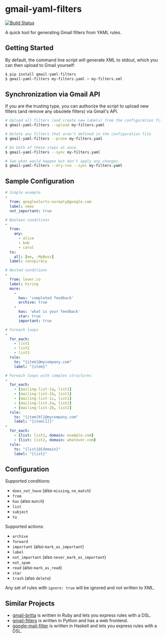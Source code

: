 # gmail-yaml-filters

[![Build Status](https://travis-ci.org/mesozoic/gmail-yaml-filters.svg?branch=master)](https://travis-ci.org/mesozoic/gmail-yaml-filters)

A quick tool for generating Gmail filters from YAML rules.

## Getting Started

By default, the command line script will generate XML to stdout, which
you can then upload to Gmail yourself:

```bash
$ pip install gmail-yaml-filters
$ gmail-yaml-filters my-filters.yaml > my-filters.xml
```

## Synchronization via Gmail API

If you are the trusting type, you can authorize the script to
upload new filters (and remove any obsolete filters) via Gmail's API.

```bash
# Upload all filters (and create new labels) from the configuration file
$ gmail-yaml-filters --upload my-filters.yaml

# Delete any filters that aren't defined in the configuration file
$ gmail-yaml-filters --prune my-filters.yaml

# Do both of these steps at once.
$ gmail-yaml-filters --sync my-filters.yaml

# See what would happen but don't apply any changes.
$ gmail-yaml-filters --dry-run --sync my-filters.yaml
```

## Sample Configuration

```yaml
# Simple example
-
  from: googlealerts-noreply@google.com
  label: news
  not_important: true

# Boolean conditions
-
  from:
    any:
      - alice
      - bob
      - carol
  to:
    all: [me, -MyBoss]
  label: conspiracy

# Nested conditions
-
  from: lever.co
  label: hiring
  more:
    -
      has: 'completed feedback'
      archive: true
    -
      has: 'what is your feedback'
      star: true
      important: true

# Foreach loops
-
  for_each:
    - list1
    - list2
    - list3
  rule:
    to: "{item}@mycompany.com"
    label: "{item}"

# Foreach loops with complex structures
-
  for_each:
    - [mailing-list-1a, list1]
    - [mailing-list-1b, list1]
    - [mailing-list-1c, list1]
    - [mailing-list-2a, list2]
    - [mailing-list-2b, list2]
  rule:
    to: "{item[0]}@mycompany.com"
    label: "{item[1]}"
-
  for_each:
    - {list: list1, domain: example.com}
    - {list: list2, domain: whatever.com}
  rule:
    to: "{list}@{domain}"
    label: "{list}"
```

## Configuration

Supported conditions:

* `does_not_have` (also `missing`, `no_match`)
* `from`
* `has` (also `match`)
* `list`
* `subject`
* `to`

Supported actions:

* `archive`
* `forward`
* `important` (also `mark_as_important`)
* `label`
* `not_important` (also `never_mark_as_important`)
* `not_spam`
* `read` (also `mark_as_read`)
* `star`
* `trash` (also `delete`)

Any set of rules with `ignore: true` will be ignored and not written to XML.

## Similar Projects

* [gmail-britta](https://github.com/antifuchs/gmail-britta) is written in Ruby and lets you express rules with a DSL.
* [gmail-filters](https://github.com/dimagi/gmail-filters) is written in Python and has a web frontend.
* [google-mail-filter](https://hackage.haskell.org/package/google-mail-filters) is written in Haskell and lets you express rules with a DSL.
